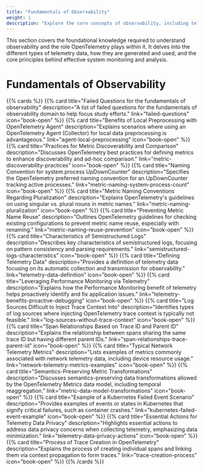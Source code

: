 ```yaml
---
title: "Fundamentals of Observability"
weight: 1
description: "Explore the core concepts of observability, including telemetry signals (metrics, traces, logs), data collection, processing, and essential OpenTelemetry terminology."
---
```


This section covers the foundational knowledge required to understand observability and the role OpenTelemetry plays within it. It delves into the different types of telemetry data, how they are generated and used, and the core principles behind effective system monitoring and analysis.

# Fundamentals of Observability

{{% cards %}}
  {{% card title="Failed Questions for the fundamentals of observability" description="A list of failed questions for the fundamentals of observability domain to help focus study efforts." link="failed-questions" icon="book-open" %}}
  {{% card title="Benefits of Local Preprocessing with OpenTelemetry Agent" description="Explains scenarios where using an OpenTelemetry Agent (Collector) for local data preprocessing is advantageous." link="agent-local-preprocessing" icon="book-open" %}}
  {{% card title="Practices for Metric Discoverability and Comparison" description="Discusses OpenTelemetry best practices for defining metrics to enhance discoverability and ad-hoc comparison." link="metric-discoverability-practices" icon="book-open" %}}
  {{% card title="Naming Convention for system.process UpDownCounter" description="Specifies the OpenTelemetry preferred naming convention for an UpDownCounter tracking active processes." link="metric-naming-system-process-count" icon="book-open" %}}
  {{% card title="Metric Naming Conventions Regarding Pluralization" description="Explains OpenTelemetry's guidelines on using singular vs. plural nouns in metric names." link="metric-naming-pluralization" icon="book-open" %}}
  {{% card title="Preventing Metric Name Reuse" description="Outlines OpenTelemetry guidelines for checking existing configurations to prevent metric name reuse, especially with renaming." link="metric-naming-reuse-prevention" icon="book-open" %}}
  {{% card title="Characteristics of Semistructured Logs" description="Describes key characteristics of semistructured logs, focusing on pattern consistency and parsing requirements." link="semistructured-logs-characteristics" icon="book-open" %}}
  {{% card title="Defining Telemetry Data" description="Provides a definition of telemetry data focusing on its automatic collection and transmission for observability." link="telemetry-data-definition" icon="book-open" %}}
  {{% card title="Leveraging Performance Monitoring via Telemetry" description="Explains how the Performance Monitoring benefit of telemetry helps proactively identify and fix application issues." link="telemetry-benefits-proactive-debugging" icon="book-open" %}}
  {{% card title="Log Sources Difficult to Inject Trace Context Into" description="Identifies types of log sources where injecting OpenTelemetry trace context is typically not feasible." link="log-sources-without-trace-context" icon="book-open" %}}
  {{% card title="Span Relationships Based on Trace ID and Parent ID" description="Explains the relationship between spans sharing the same trace ID but having different parent IDs." link="span-relationships-trace-parent-id" icon="book-open" %}}
  {{% card title="Typical Network Telemetry Metrics" description="Lists examples of metrics commonly associated with network telemetry data, including device resource usage." link="network-telemetry-metrics-examples" icon="book-open" %}}
  {{% card title="Semantics-Preserving Metric Transformations" description="Discusses semantics-preserving data transformations allowed by the OpenTelemetry Metrics data model, including temporal reaggregation." link="metric-data-model-transformations" icon="book-open" %}}
  {{% card title="Example of a Kubernetes Failed Event Scenario" description="Provides examples of events or states in Kubernetes that signify critical failures, such as container crashes." link="kubernetes-failed-event-example" icon="book-open" %}}
  {{% card title="Essential Actions for Telemetry Data Privacy" description="Highlights essential actions to address data privacy concerns when collecting telemetry, emphasizing data minimization." link="telemetry-data-privacy-actions" icon="book-open" %}}
  {{% card title="Process of Trace Creation in OpenTelemetry" description="Explains the process of creating individual spans and linking them via context propagation to form traces." link="trace-creation-process" icon="book-open" %}}
{{% /cards %}}